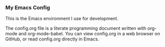 ### My Emacs Config

This is the Emacs environment I use for development.

The config.org file is a literate programming document written with org-mode
and org-mode-babel. You can view config.org in a web browser on GitHub, or read 
config.org directly in Emacs.
